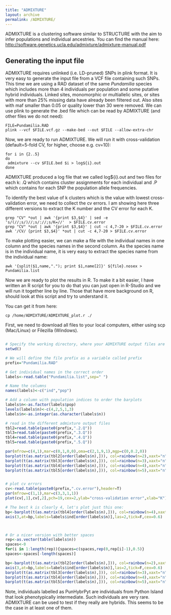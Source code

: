 ```yaml
---
title: "ADMIXTURE"
layout: archive
permalink: /ADMIXTURE/
---
```

ADMIXTURE is a clustering software similar to STRUCTURE with the aim to infer populations and individual ancestries.
You can find the manual here: http://software.genetics.ucla.edu/admixture/admixture-manual.pdf

## Generating the input file
ADMIXTURE requires unlinked (i.e. LD-pruned) SNPs in plink format. It is very easy to generate the input file from a VCF file containing such SNPs. This time we are using a RAD dataset of the same *Pundamilia* species which includes more than 4 individuals per population and some putative hybrid individuals. Linked sites, monomorphic or multiallelic sites, or sites with more than 25% missing data have already been filtered out. Also sites with maf smaller than 0.05 or quality lower than 30 were removed. We can use plink to generate the .bed file which can be read by ADMIXTURE (and other files we do not need):

```shell
FILE=Pundamilia.RAD
plink --vcf $FILE.vcf.gz --make-bed --out $FILE --allow-extra-chr
```
Now, we are ready to run ADMIXTURE. We will run it with cross-validation (default=5-fold CV, for higher, choose e.g. cv=10):
```shell
for i in {2..5}
do
 admixture --cv $FILE.bed $i > log${i}.out
done
```
ADMIXTURE produced a log file that we called log${i}.out and two files for each k: .Q which contains cluster assignments for each individual and .P which contains for each SNP the population allele frequencies.

To identify the best value of k clusters which is the value with lowest cross-validation error, we need to collect the cv errors. I am showing here three different versions to extract the K number and the CV error for each K.
```shell
grep "CV" *out | awk '{print $3,$4}' | sed -e 's/(//;s/)//;s/://;s/K=//'  > $FILE.cv.error
grep "CV" *out | awk '{print $3,$4}' | cut -c 4,7-20 > $FILE.cv.error
awk '/CV/ {print $3,$4}' *out | cut -c 4,7-20 > $FILE.cv.error
```

To make plotting easier, we can make a file with the individual names in one column and the species names in the second column. As the species name is in the individual name, it is very easy to extract the species name from the individual name:
```shell
awk '{split($1,name,"."); print $1,name[2]}' ${file}.nosex > Pundamilia.list
```
Now we are ready to plot the results in R. To make it a bit easier, I have written an R script for you to do that you can just open in R-Studio and we will run it together line by line. Those that have more background on R, should look at this script and try to understand it.

You can get it from here:
```shell
cp /home/ADMIXTURE/ADMIXTURE_plot.r ./
```

First, we need to download all files to your local computers, either using scp (Mac/Linux) or Filezilla (Windows).

```r

# Specify the working directory, where your ADMIXTURE output files are located:
setwd()

# We will define the file prefix as a variable called prefix
prefix="Pundamilia.RAD"

# Get individual names in the correct order
labels<-read.table("Pundamilia.list",sep=" ")

# Name the columns
names(labels)<-c("ind","pop")

# Add a column with population indices to order the barplots
labels$n<-as.factor(labels$pop)
levels(labels$n)<-c(4,2,5,1,3)
labels$n<-as.integer(as.character(labels$n))

# read in the different admixture output files
tbl2=read.table(paste0(prefix,".2.Q"))
tbl3=read.table(paste0(prefix,".3.Q"))
tbl4=read.table(paste0(prefix,".4.Q"))
tbl5=read.table(paste0(prefix,".5.Q"))

par(mfrow=c(4,1),mar=c(0,1,0,0),oma=c(2,1,9,1),mgp=c(0,0.2,0))
barplot(t(as.matrix(tbl2[order(labels$n),])), col=rainbow(n=2),xaxt="n", border=NA,ylab="K=2",yaxt="n")
barplot(t(as.matrix(tbl3[order(labels$n),])), col=rainbow(n=3),xaxt="n", border=NA,ylab="K=3",yaxt="n")
barplot(t(as.matrix(tbl4[order(labels$n),])), col=rainbow(n=4),xaxt="n",  border=NA,ylab="K=4",yaxt="n")
barplot(t(as.matrix(tbl5[order(labels$n),])), col=rainbow(n=5),xaxt="n", xlab="Individual #", border=NA,ylab="K=5",yaxt="n")


# plot cv errors
cv<-read.table(paste0(prefix,".cv.error"),header=T)
par(mfrow=c(1,1),mar=c(3,3,1,1))
plot(cv[,1],cv[,2],pch=19,cex=2,ylab="cross-validation error",xlab="K")

# The best k is clearly 4, let's plot just this one:
bp<-barplot(t(as.matrix(tbl4[order(labels$n),])), col=rainbow(n=4),xaxt="n",  border=NA,ylab="K=4",yaxt="n",space=spaces)
axis(3,at=bp,labels=labels$ind[order(labels$n)],las=2,tick=F,cex=0.6)



# Or a nicer version with better spaces
rep<-as.vector(table(labels$n))
spaces<-0
for(i in 1:length(rep)){spaces=c(spaces,rep(0,rep[i]-1),0.5)}
spaces<-spaces[-length(spaces)]

bp<-barplot(t(as.matrix(tbl2[order(labels$n),])), col=rainbow(n=2),xaxt="n", border=NA,ylab="K=2",yaxt="n",space=spaces)
axis(3,at=bp,labels=labels$ind[order(labels$n)],las=2,tick=F,cex=0.6)
barplot(t(as.matrix(tbl3[order(labels$n),])), col=rainbow(n=3),xaxt="n", border=NA,ylab="K=3",yaxt="n",space=spaces)
barplot(t(as.matrix(tbl4[order(labels$n),])), col=rainbow(n=4),xaxt="n",  border=NA,ylab="K=4",yaxt="n",space=spaces)
barplot(t(as.matrix(tbl5[order(labels$n),])), col=rainbow(n=5),xaxt="n", xlab="Individual #", border=NA,ylab="K=5",yaxt="n",space=spaces)

```
Note, individuals labelled as PunHybrPyt are individuals from Python Island that look phenotypically intermediate. Such individuals are very rare. ADMIXTURE can be used to test if they really are hybrids. This seems to be the case in at least one of them.
